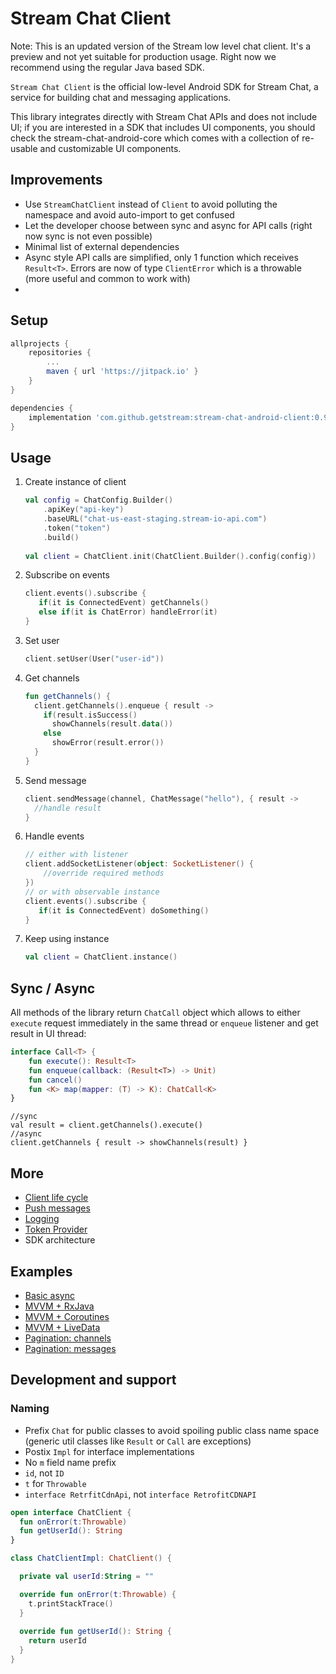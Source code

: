 # Stream Chat Client

Note: This is an updated version of the Stream low level chat client. It's a preview and not yet suitable for production usage. Right now we recommend using the regular Java based SDK.

`Stream Chat Client` is the official low-level Android SDK for Stream Chat, a service for building chat and messaging applications.

This library integrates directly with Stream Chat APIs and does not include UI; if you are interested in a SDK that includes UI components, you should check the stream-chat-android-core which comes with a collection of re-usable and customizable UI components.


## Improvements

- Use `StreamChatClient` instead of `Client` to avoid polluting the namespace and avoid auto-import to get confused
- Let the developer choose between sync and async for API calls (right now sync is not even possible)
- Minimal list of external dependencies
- Async style API calls are simplified, only 1 function which receives `Result<T>`. Errors are now of type `ClientError` which is a throwable (more useful and common to work with)
- 

## Setup
```groovy
allprojects {
    repositories {
        ...
        maven { url 'https://jitpack.io' }
    }
}
```
```groovy
dependencies {
    implementation 'com.github.getstream:stream-chat-android-client:0.9.7'
}
```

## Usage
1. Create instance of client

	```kotlin
    val config = ChatConfig.Builder()
        .apiKey("api-key")
        .baseURL("chat-us-east-staging.stream-io-api.com")
        .token("token")
        .build()
        
    val client = ChatClient.init(ChatClient.Builder().config(config))
	```
	
2. Subscribe on events

    ```kotlin
    client.events().subscribe {
       if(it is ConnectedEvent) getChannels()
       else if(it is ChatError) handleError(it)
    }
    ```

2. Set user

	```kotlin
	client.setUser(User("user-id"))
	```

3. Get channels

	```kotlin
	fun getChannels() {
	  client.getChannels().enqueue { result -> 
	    if(result.isSuccess()
	      showChannels(result.data())
	    else
	      showError(result.error())
	  }
	}
	```

4. Send message

	```kotlin
	client.sendMessage(channel, ChatMessage("hello"), { result -> 
	  //handle result
	}
	```
	
5. Handle events

	```kotlin
	// either with listener
	client.addSocketListener(object: SocketListener() {
	    //override required methods
	})
	// or with observable instance
    client.events().subscribe {
       if(it is ConnectedEvent) doSomething()
    }
	```
6. Keep using instance

    ```kotlin
    val client = ChatClient.instance()
    ```

## Sync / Async
All methods of the library return `ChatCall` object which allows to either `execute` request immediately in the same thread or `enqueue` listener and get result in UI thread:

```kotlin
interface Call<T> {
    fun execute(): Result<T>
    fun enqueue(callback: (Result<T>) -> Unit)
    fun cancel()
    fun <K> map(mapper: (T) -> K): ChatCall<K>
}
```
```
//sync
val result = client.getChannels().execute()
//async
client.getChannels { result -> showChannels(result) }
```

## More

- [Client life cycle](docs/client-lifecycle.md)
- [Push messages](docs/push-messages.md)
- [Logging](docs/logging.md)
- [Token Provider](docs/token-provider.md)
- SDK architecture

## Examples

- [Basic async](docs/example-basic-async.md)
- [MVVM + RxJava](docs/example-mvvm-rxjava.md)
- [MVVM + Coroutines](docs/example-mvvm-coroutines.md)
- [MVVM + LiveData](docs/example-mvvm-livedata.md)
- [Pagination: channels](docs/example-pagination-channels.md)
- [Pagination: messages](docs/example-pagination-messages.md)

## Development and support

### Naming

- Prefix `Chat` for public classes to avoid spoiling public class name space (generic util classes like `Result` or `Call` are exceptions)
- Postix `Impl` for interface implementations
- No `m` field name prefix
- `id`, not `ID`
- `t` for `Throwable`
- `interface RetrfitCdnApi`, not `interface RetrofitCDNAPI`

```kotlin
open interface ChatClient {
  fun onError(t:Throwable)
  fun getUserId(): String
}

class ChatClientImpl: ChatClient() {

  private val userId:String = ""

  override fun onError(t:Throwable) {
    t.printStackTrace()
  }
  
  override fun getUserId(): String {
    return userId
  }
} 
```

